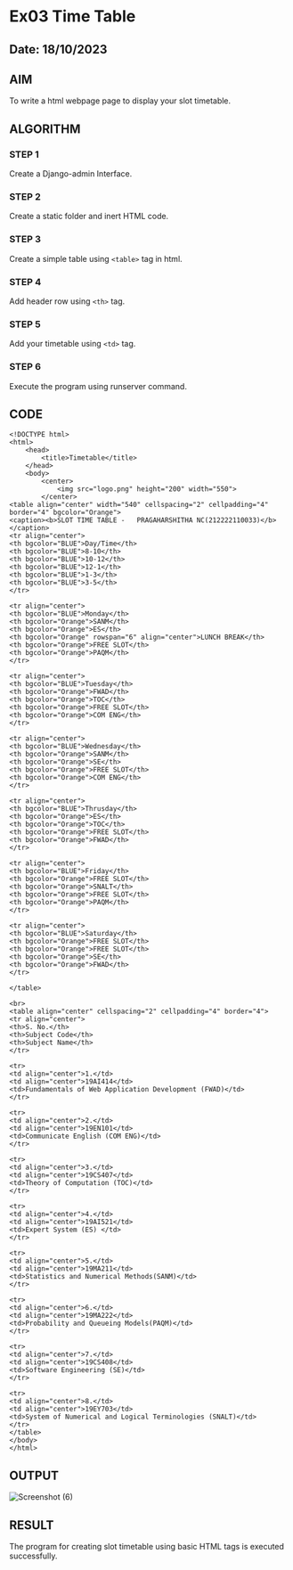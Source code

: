 # Ex03 Time Table
## Date: 18/10/2023

## AIM
To write a html webpage page to display your slot timetable.

## ALGORITHM
### STEP 1
Create a Django-admin Interface.

### STEP 2
Create a static folder and inert HTML code.

### STEP 3
Create a simple table using ```<table>``` tag in html.

### STEP 4
Add header row using ```<th>``` tag.

### STEP 5
Add your timetable using ```<td>``` tag.

### STEP 6
Execute the program using runserver command.

## CODE
```
<!DOCTYPE html>
<html>
    <head>
        <title>Timetable</title>
    </head>
    <body>
        <center>
            <img src="logo.png" height="200" width="550">
        </center>
<table align="center" width="540" cellspacing="2" cellpadding="4" border="4" bgcolor="Orange">
<caption><b>SLOT TIME TABLE -   PRAGAHARSHITHA NC(212222110033)</b></caption>
<tr align="center">
<th bgcolor="BLUE">Day/Time</th>
<th bgcolor="BLUE">8-10</th>
<th bgcolor="BLUE">10-12</th>
<th bgcolor="BLUE">12-1</th>
<th bgcolor="BLUE">1-3</th>
<th bgcolor="BLUE">3-5</th>
</tr>

<tr align="center">
<th bgcolor="BLUE">Monday</th>
<th bgcolor="Orange">SANM</th>
<th bgcolor="Orange">ES</th>
<th bgcolor="Orange" rowspan="6" align="center">LUNCH BREAK</th>
<th bgcolor="Orange">FREE SLOT</th>
<th bgcolor="Orange">PAQM</th>
</tr>

<tr align="center">
<th bgcolor="BLUE">Tuesday</th>
<th bgcolor="Orange">FWAD</th>
<th bgcolor="Orange">TOC</th>
<th bgcolor="Orange">FREE SLOT</th>
<th bgcolor="Orange">COM ENG</th>
</tr>

<tr align="center">
<th bgcolor="BLUE">Wednesday</th>
<th bgcolor="Orange">SANM</th>
<th bgcolor="Orange">SE</th>
<th bgcolor="Orange">FREE SLOT</th>
<th bgcolor="Orange">COM ENG</th>
</tr>

<tr align="center">
<th bgcolor="BLUE">Thrusday</th>
<th bgcolor="Orange">ES</th>
<th bgcolor="Orange">TOC</th>
<th bgcolor="Orange">FREE SLOT</th>
<th bgcolor="Orange">FWAD</th>
</tr>

<tr align="center">
<th bgcolor="BLUE">Friday</th>
<th bgcolor="Orange">FREE SLOT</th>
<th bgcolor="Orange">SNALT</th>
<th bgcolor="Orange">FREE SLOT</th>
<th bgcolor="Orange">PAQM</th>
</tr>

<tr align="center">
<th bgcolor="BLUE">Saturday</th>
<th bgcolor="Orange">FREE SLOT</th>
<th bgcolor="Orange">FREE SLOT</th>
<th bgcolor="Orange">SE</th>
<th bgcolor="Orange">FWAD</th>
</tr>

</table>

<br>
<table align="center" cellspacing="2" cellpadding="4" border="4">
<tr align="center">
<th>S. No.</th>
<th>Subject Code</th>
<th>Subject Name</th>
</tr>

<tr>
<td align="center">1.</td>
<td align="center">19AI414</td>
<td>Fundamentals of Web Application Development (FWAD)</td>
</tr>

<tr>
<td align="center">2.</td>
<td align="center">19EN101</td>
<td>Communicate English (COM ENG)</td>
</tr>

<tr>
<td align="center">3.</td>
<td align="center">19CS407</td>
<td>Theory of Computation (TOC)</td>
</tr>

<tr>
<td align="center">4.</td>
<td align="center">19AI521</td>
<td>Expert System (ES) </td>
</tr>

<tr>
<td align="center">5.</td>
<td align="center">19MA211</td>
<td>Statistics and Numerical Methods(SANM)</td>
</tr>

<tr>
<td align="center">6.</td>
<td align="center">19MA222</td>
<td>Probability and Queueing Models(PAQM)</td>
</tr>

<tr>
<td align="center">7.</td>
<td align="center">19CS408</td>
<td>Software Engineering (SE)</td>
</tr>

<tr>
<td align="center">8.</td>
<td align="center">19EY703</td>
<td>System of Numerical and Logical Terminologies (SNALT)</td>
</tr>
</table>
</body>
</html>
```

## OUTPUT

![Screenshot (6)](https://github.com/pragachellapillai/slot/assets/148254952/a610c65f-ad53-4465-8e9f-bccd9b715510)

## RESULT
The program for creating slot timetable using basic HTML tags is executed successfully.
